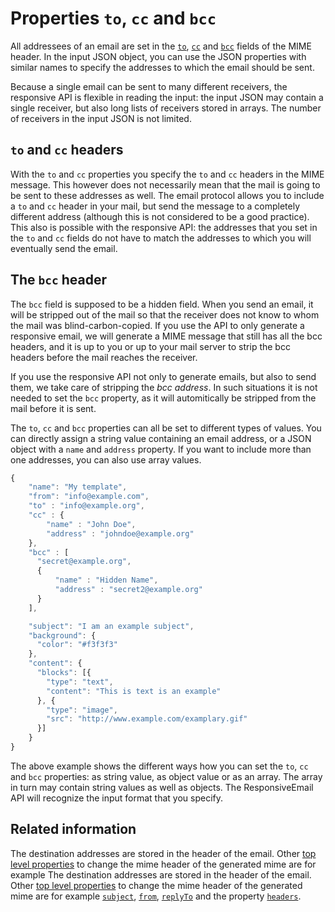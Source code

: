 # Properties `to`, `cc` and `bcc`

All addressees of an email are set in the [`to`](copernica-docs:ResponsiveEmail/json/property-to), 
[`cc`](copernica-docs:ResponsiveEmail/json/property-cc) and [`bcc`](copernica-docs:ResponsiveEmail/json/property-bcc)
fields of the MIME header. In the input JSON object, you can use the JSON properties
with similar names to specify the addresses to which the email should be sent.

Because a single email can be sent to many different receivers, the responsive 
API is flexible in reading the input: the input JSON may contain a single receiver, 
but also long lists of receivers stored in arrays. The number of receivers in 
the input JSON is not limited.

## `to` and `cc` headers

With the `to` and `cc` properties you specify the `to` and `cc` headers in the 
MIME message. This however does not necessarily mean that the mail is going to 
be sent to these addresses as well. The email protocol allows you to include a 
`to` and `cc` header in your mail, but send the message to a completely different
address (although this is not considered to be a good practice). This also is 
possible with the responsive API: the addresses that you set in the `to` and `cc` 
fields do not have to match the addresses to which you will eventually send 
the email.

## The `bcc` header

The `bcc` field is supposed to be a hidden field. When you send an email, it will 
be stripped out of the mail so that the receiver does not know to whom the mail 
was blind-carbon-copied. If you use the API to only generate a responsive email, 
we will generate a MIME message that still has all the bcc headers, and it is up 
to you or up to your mail server to strip the bcc headers before the mail reaches 
the receiver.

If you use the responsive API not only to generate emails, but also to send them,
we take care of stripping the _bcc address_. In such situations it is not needed 
to set the `bcc` property, as it will automitically be  stripped from the mail 
before it is sent.

The `to`, `cc` and `bcc` properties can all be set to different types of values.
You can directly assign a string value containing an email address, or a JSON 
object with a `name` and `address` property. If you want to include more than one 
addresses, you can also use array values.

````javascript
{
    "name": "My template",
    "from": "info@example.com",
    "to" : "info@example.org",
    "cc" : {
        "name" : "John Doe",
        "address" : "johndoe@example.org"
    },
    "bcc" : [
      "secret@example.org",
      {
          "name" : "Hidden Name",
          "address" : "secret2@example.org"
      }
    ],

    "subject": "I am an example subject",
    "background": {
      "color": "#f3f3f3"
    },
    "content": {
      "blocks": [{
        "type": "text",
        "content": "This is text is an example"
      }, {
        "type": "image",
        "src": "http://www.example.com/examplary.gif"
      }]
    }
}
````

The above example shows the different ways how you can set the `to`, `cc` and `bcc`
properties: as string value, as object value or as an array. The array in turn may
contain string values as well as objects. The ResponsiveEmail API will
recognize the input format that you specify.

## Related information

The destination addresses are stored in the header of the email. Other [top level properties](copernica-docs:ResponsiveEmail/json/top-level-properties) 
to change the mime header of the generated mime are for example The destination 
addresses are stored in the header of the email. Other [top level properties](copernica-docs:ResponsiveEmail/json/top-level-properties) 
to change the mime header of the generated mime are for example [`subject`](copernica-docs:ResponsiveEmail/json/property-subject), 
[`from`](copernica-docs:ResponsiveEmail/json/property-from), [`replyTo`](copernica-docs:ResponsiveEmail/json/property-reply-to) 
and the property [`headers`](copernica-docs:ResponsiveEmail/json/property-headers).
